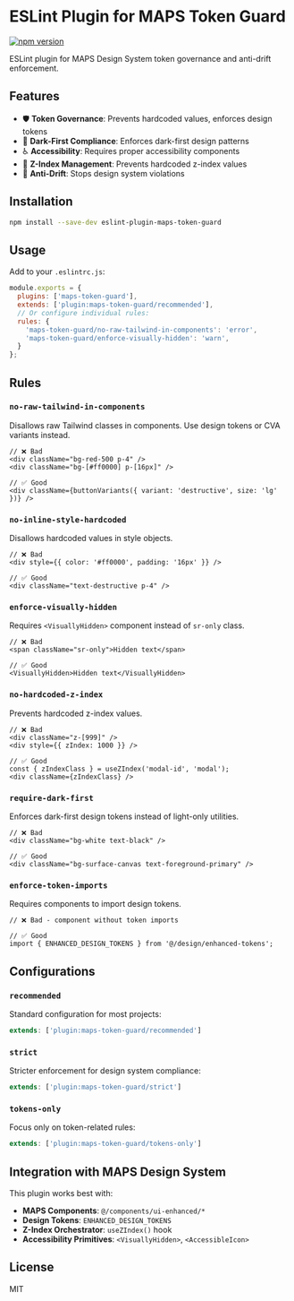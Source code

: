 # ESLint Plugin for MAPS Token Guard

[![npm version](https://badge.fury.io/js/eslint-plugin-maps-token-guard.svg)](https://badge.fury.io/js/eslint-plugin-maps-token-guard)

ESLint plugin for MAPS Design System token governance and anti-drift enforcement.

## Features

- 🛡️ **Token Governance**: Prevents hardcoded values, enforces design tokens
- 🎨 **Dark-First Compliance**: Enforces dark-first design patterns
- ♿ **Accessibility**: Requires proper accessibility components
- 🎯 **Z-Index Management**: Prevents hardcoded z-index values
- 🚫 **Anti-Drift**: Stops design system violations

## Installation

```bash
npm install --save-dev eslint-plugin-maps-token-guard
```

## Usage

Add to your `.eslintrc.js`:

```javascript
module.exports = {
  plugins: ['maps-token-guard'],
  extends: ['plugin:maps-token-guard/recommended'],
  // Or configure individual rules:
  rules: {
    'maps-token-guard/no-raw-tailwind-in-components': 'error',
    'maps-token-guard/enforce-visually-hidden': 'warn',
  }
};
```

## Rules

### `no-raw-tailwind-in-components`

Disallows raw Tailwind classes in components. Use design tokens or CVA variants instead.

```tsx
// ❌ Bad
<div className="bg-red-500 p-4" />
<div className="bg-[#ff0000] p-[16px]" />

// ✅ Good  
<div className={buttonVariants({ variant: 'destructive', size: 'lg' })} />
```

### `no-inline-style-hardcoded`

Disallows hardcoded values in style objects.

```tsx
// ❌ Bad
<div style={{ color: '#ff0000', padding: '16px' }} />

// ✅ Good
<div className="text-destructive p-4" />
```

### `enforce-visually-hidden`

Requires `<VisuallyHidden>` component instead of `sr-only` class.

```tsx
// ❌ Bad
<span className="sr-only">Hidden text</span>

// ✅ Good
<VisuallyHidden>Hidden text</VisuallyHidden>
```

### `no-hardcoded-z-index`

Prevents hardcoded z-index values.

```tsx
// ❌ Bad
<div className="z-[999]" />
<div style={{ zIndex: 1000 }} />

// ✅ Good
const { zIndexClass } = useZIndex('modal-id', 'modal');
<div className={zIndexClass} />
```

### `require-dark-first`

Enforces dark-first design tokens instead of light-only utilities.

```tsx
// ❌ Bad
<div className="bg-white text-black" />

// ✅ Good
<div className="bg-surface-canvas text-foreground-primary" />
```

### `enforce-token-imports`

Requires components to import design tokens.

```tsx
// ❌ Bad - component without token imports

// ✅ Good
import { ENHANCED_DESIGN_TOKENS } from '@/design/enhanced-tokens';
```

## Configurations

### `recommended`

Standard configuration for most projects:

```javascript
extends: ['plugin:maps-token-guard/recommended']
```

### `strict`

Stricter enforcement for design system compliance:

```javascript
extends: ['plugin:maps-token-guard/strict']
```

### `tokens-only`

Focus only on token-related rules:

```javascript
extends: ['plugin:maps-token-guard/tokens-only']
```

## Integration with MAPS Design System

This plugin works best with:

- **MAPS Components**: `@/components/ui-enhanced/*`
- **Design Tokens**: `ENHANCED_DESIGN_TOKENS`
- **Z-Index Orchestrator**: `useZIndex()` hook
- **Accessibility Primitives**: `<VisuallyHidden>`, `<AccessibleIcon>`

## License

MIT
